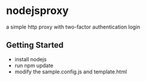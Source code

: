 # nodejsproxy

a simple http proxy with two-factor authentication login

## Getting Started

* install nodejs
* run npm update
* modify the sample.config.js and template.html
